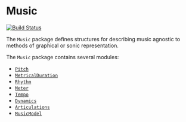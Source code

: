 # Music

[![Build Status](https://travis-ci.org/dn-m/Music.svg?branch=master)](https://travis-ci.org/dn-m/Music)

The `Music` package defines structures for describing music agnostic to methods of graphical or sonic representation.

The `Music` package contains several modules:

- [`Pitch`](https://github.com/dn-m/Music/tree/master/Sources/Pitch)
- [`MetricalDuration`](https://github.com/dn-m/Music/tree/master/Sources/MetricalDuration)
- [`Rhythm`](https://github.com/dn-m/Music/tree/master/Sources/Rhythm)
- [`Meter`](https://github.com/dn-m/Music/tree/master/Sources/Meter)
- [`Tempo`](https://github.com/dn-m/Music/tree/master/Sources/Tempo)
- [`Dynamics`](https://github.com/dn-m/Music/tree/master/Sources/Dynamics)
- [`Articulations`](https://github.com/dn-m/Music/tree/master/Sources/Articulations)
- [`MusicModel`](https://github.com/dn-m/Music/tree/master/Sources/MusicModel)
